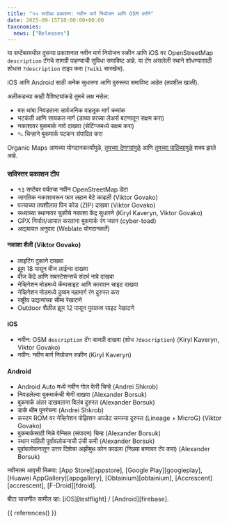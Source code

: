```yaml
---
title: "१५ सप्टेंबर प्रकाशन: नवीन मार्ग नियोजन आणि OSM वर्णने"
date: 2025-09-15T10:00:00+00:00
taxonomies:
  news: ["Releases"]
---
```


या सप्टेंबरमधील दुसऱ्या प्रकाशनात नवीन मार्ग नियोजन स्क्रीन आणि iOS वर OpenStreetMap `description` टॅगचे सामग्री पाहण्याची सुविधा समाविष्ट आहे. या टॅग असलेली स्थाने शोधण्यासाठी शोधात `?description` टाइप करा (`?wiki` सारखेच).

iOS आणि Android साठी अनेक सुधारणा आणि दुरुस्त्या समाविष्ट आहेत (तपशील खाली).

अलीकडच्या काही वैशिष्ट्यांकडे तुमचे लक्ष नसेल:
- बस थांबा निवडताना सार्वजनिक वाहतूक मार्ग क्रमांक
- भटकंती आणि सायकल मार्ग (डाव्या वरच्या लेअर्स बटणातून सक्षम करा)
- नकाशावर बुकमार्क नावे दाखवा (सेटिंग्जमध्ये सक्षम करा)
- ✎ चिन्हाने बुकमार्क पटकन संपादित करा

Organic Maps आमच्या योगदानकर्त्यांमुळे, [तुमच्या देणग्यांमुळे](@/donate/index.mr.md) आणि [तुमच्या पाठिंब्यामुळे](@/contribute/index.md) शक्य झाले आहे.

### सविस्तर प्रकाशन टीप

- १३ सप्टेंबर पर्यंतचा नवीन OpenStreetMap डेटा
- जागतिक नकाशावरून फार लहान बेटे काढली (Viktor Govako)
- पत्त्याच्या तपशीलात पिन कोड (ZIP) दाखवा (Viktor Govako)
- सध्याच्या स्थानावर चुकीचे नकाशा केंद्र सुधारणे (Kiryl Kaveryn, Viktor Govako)
- GPX निर्यात/आयात करताना बुकमार्क रंग जतन (cyber-toad)
- अद्ययावत अनुवाद (Weblate योगदानकर्ते)

#### नकाशा शैली (Viktor Govako)

- लाइटिंग दुकाने दाखवा
- झूम 18 पासून वीज लाईन्स दाखवा
- वीज केंद्रे आणि सबस्टेशन्सचे संदर्भ नावे दाखवा
- नेव्हिगेशन मोडमध्ये कॅम्पसाइट आणि कारवान साइट दाखवा
- नेव्हिगेशन मोडमध्ये दुय्यम महामार्ग रंग दुरुस्त करा
- राष्ट्रीय उद्यानांच्या सीमा रेखाटणे
- Outdoor शैलीत झूम 12 पासून पुरातत्व साइट रेखाटणे

#### iOS

- नवीन: OSM `description` टॅग सामग्री दाखवा (शोध `?description`) (Kiryl Kaveryn, Viktor Govako)
- नवीन: नवीन मार्ग नियोजन स्क्रीन (Kiryl Kaveryn)

#### Android

- Android Auto मध्ये नवीन गोल फेरी चिन्हे (Andrei Shkrob)
- निवडलेल्या बुकमार्कची श्रेणी दाखवा (Alexander Borsuk)
- बुकमार्क अंतर दाखवताना विलंब दुरुस्त (Alexander Borsuk)
- डार्क थीम पुनर्रचना (Andrei Shkrob)
- कस्टम ROM वर नेव्हिगेशन पोझिशन अपडेट समस्या दुरुस्त (Lineage + MicroG) (Viktor Govako)
- बुकमार्कसाठी निळे पेन्सिल (संपादन) चिन्ह (Alexander Borsuk)
- स्थान माहिती पूर्वावलोकनाची उंची कमी (Alexander Borsuk)
- पूर्वावलोकनातून उत्तर दिशेचा अझीमुथ कोन काढला (निळ्या बाणावर टॅप करा) (Alexander Borsuk)

नवीनतम आवृत्ती मिळवा: [App Store][appstore], [Google Play][googleplay], [Huawei AppGallery][appgallery], [Obtainium][obtainium], [Accrescent][accrescent], [F-Droid][fdroid].

बीटा चाचणीत सामील व्हा: [iOS][testflight] / [Android][firebase].

{{ references() }}
